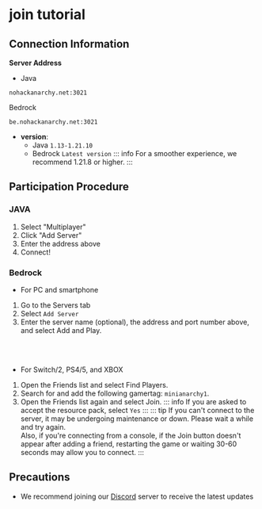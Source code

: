 # join tutorial

## Connection Information

**Server Address**
- Java
```
nohackanarchy.net:3021
```
Bedrock
```
be.nohackanarchy.net:3021
```
- **version**: 
    - Java `1.13-1.21.10`
    - Bedrock `Latest version`
::: info
For a smoother experience, we recommend 1.21.8 or higher.
:::

## Participation Procedure
### JAVA
1. Select "Multiplayer"
2. Click "Add Server"
3. Enter the address above
4. Connect!

### Bedrock
- For PC and smartphone
1. Go to the Servers tab
2. Select `Add Server`
3. Enter the server name (optional), the address and port number above, and select Add and Play.
<br>
<br>

- For Switch/2, PS4/5, and XBOX
1. Open the Friends list and select Find Players.
2. Search for and add the following gamertag: `minianarchy1`.
3. Open the Friends list again and select Join.
::: info 
If you are asked to accept the resource pack, select `Yes`
:::
::: tip 
If you can't connect to the server, it may be undergoing maintenance or down. Please wait a while and try again. <br>
Also, if you're connecting from a console, if the Join button doesn't appear after adding a friend, restarting the game or waiting 30-60 seconds may allow you to connect.
:::

## Precautions

- We recommend joining our [Discord](https://discord.gg/CzfGwv2wPM) server to receive the latest updates